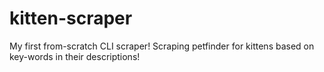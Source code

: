 # kitten-scraper
My first from-scratch CLI scraper! Scraping petfinder for kittens based on key-words in their descriptions!
